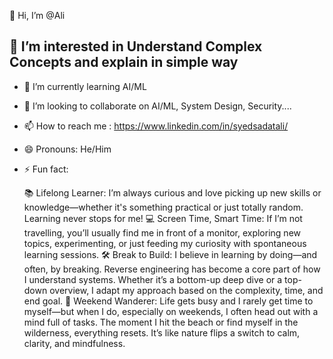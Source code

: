 👋 Hi, I’m @Ali
## 👀 I’m interested in Understand Complex Concepts and explain in simple way
- 🌱 I’m currently learning AI/ML
- 💞️ I’m looking to collaborate on  AI/ML, System Design, Security....
- 📫 How to reach me : https://www.linkedin.com/in/syedsadatali/
- 😄 Pronouns: He/Him
- ⚡ Fun fact:

    📚 Lifelong Learner: I’m always curious and love picking up new skills or knowledge—whether it's something practical or just totally random. Learning never stops for me!
    💻 Screen Time, Smart Time: If I’m not travelling, you’ll usually find me in front of a monitor, exploring new topics, experimenting, or just feeding my curiosity with spontaneous learning sessions.
    🛠️ Break to Build: I believe in learning by doing—and often, by breaking. Reverse engineering has become a core part of how I understand systems. Whether it’s a bottom-up deep dive or a top-down overview, I adapt my approach based on the complexity, time, and end goal.
    🌊 Weekend Wanderer: Life gets busy and I rarely get time to myself—but when I do, especially on weekends, I often head out with a mind full of tasks. The moment I hit the beach or find myself in the wilderness, everything resets. It’s like nature flips a switch to calm, clarity, and mindfulness.


<!---
sadatnedusa/sadatnedusa is a ✨ special ✨ repository because its `README.md` (this file) appears on your GitHub profile.
You can click the Preview link to take a look at your changes.
--->
